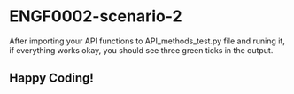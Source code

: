 # ENGF0002-scenario-2

After importing your API functions to API_methods_test.py file and runing it, if everything works okay, you should see three green ticks in the output.

## Happy Coding!
